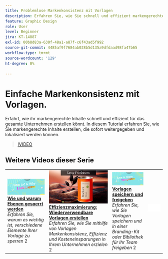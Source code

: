 ```yaml
---
title: Problemlose Markenkonsistenz mit Vorlagen
description: Erfahren Sie, wie Sie schnell und effizient markengerechte Inhalte in Ihrer gesamten Organisation erstellen können.
feature: Graphic Design
role: User
level: Beginner
jira: KT-14887
exl-id: 00b8d83a-630f-48a1-a87f-c6f43ad5f992
source-git-commit: 4485af9f7684ab028b5d135a9dfdaad98fa47b65
workflow-type: tm+mt
source-wordcount: '129'
ht-degree: 0%

---
```


# Einfache Markenkonsistenz mit Vorlagen.

Erfahrt, wie ihr markengerechte Inhalte schnell und effizient für das gesamte Unternehmen erstellen könnt. In diesem Tutorial erfahren Sie, wie Sie markengerechte Inhalte erstellen, die sofort weitergegeben und lokalisiert werden können.

>[!VIDEO](https://video.tv.adobe.com/v/3427099?quality=12&learn=on&hidetitle=true)

## Weitere Videos dieser Serie

<table style="table-layout:fixed">
<tr>
    <td>
        <a href="lock-layers.md">
            <img alt="Sperren von Ebenen (Anleitung und Gründe)" src="assets/lock-layers.png" />
        </a>
        <div>
            <a href="lock-layers.md"><strong>Wie und warum Ebenen gesperrt werden</strong></a>
            </div>
            <em>Erfahren Sie, warum es wichtig ist, verschiedene Elemente Ihrer Vorlage zu sperren</em>
            2<br>
    </td>
    <td>
         <a href="create-templates.md">
            <img alt="Maximieren Sie die Effizienz: Erstellen Sie wiederverwendbare Vorlagen" src="assets/create-template.png" />
         </a>
         <div>
         <a href="create-templates.md"><strong>Effizienzmaximierung: Wiederverwendbare Vorlagen erstellen</strong></a>
         </div>
         <em>Erfahren Sie, wie Sie mithilfe von Vorlagen Markenkonsistenz, Effizienz und Kosteneinsparungen in Ihrem Unternehmen erzielen</em>
         2<br>
   </td>
   <td>
         <a href="share-templates.md">
            <img alt="Vorlagen speichern und freigeben" src="assets/share-templates.png" />
         </a>
         <div>
         <a href="share-templates.md"><strong>Vorlagen speichern und freigeben</strong></a>
         </div>
         <em>Erfahren Sie, wie Sie Vorlagen speichern und in einer Branding-Kit oder Bibliothek für Ihr Team freigeben</em>
         2<br>
   </td>
    <td>
      <img alt="Spacer" src="../assets/Whitespacer.png" />
      <div>
      <br>
    </td>
</tr>
</table>
